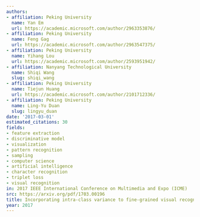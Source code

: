 ```yaml
---
authors:
- affiliation: Peking University
  name: Yan Em
  url: https://academic.microsoft.com/author/2963353876/
- affiliation: Peking University
  name: Feng Gag
  url: https://academic.microsoft.com/author/2963547375/
- affiliation: Peking University
  name: Yihang Lou
  url: https://academic.microsoft.com/author/2593951942/
- affiliation: Nanyang Technological University
  name: Shiqi Wang
  slug: shiqi_wang
- affiliation: Peking University
  name: Tiejun Huang
  url: https://academic.microsoft.com/author/2101712336/
- affiliation: Peking University
  name: Ling-Yu Duan
  slug: lingyu_duan
date: '2017-03-01'
estimated_citations: 30
fields:
- feature extraction
- discriminative model
- visualization
- pattern recognition
- sampling
- computer science
- artificial intelligence
- character recognition
- triplet loss
- visual recognition
in: 2017 IEEE International Conference on Multimedia and Expo (ICME)
src: https://arxiv.org/pdf/1703.00196
title: Incorporating intra-class variance to fine-grained visual recognition
year: 2017
---
```

